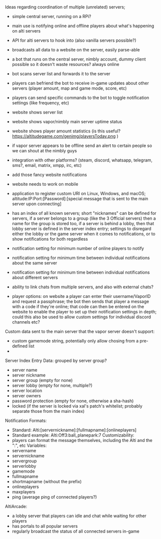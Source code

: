 Ideas regarding coordination of multiple (unrelated) servers;

* simple central server, running on a RPi?
* main use is notifying online and offline players about what's happening on alti servers
* API for alti servers to hook into (also vanilla servers possible?)
* broadcasts all data to a website on the server, easily parse-able
* a bot that runs on the central server, nimbly account, dummy client possible so it doesn't waste resources? always online
* bot scans server list and forwards it to the server
* players can befriend the bot to receive in-game updates about other servers (player amount, map and game mode, score, etc)
* players can send specific commands to the bot to toggle notification settings (like frequency, etc)
* website shows server list
* website shows vapor/nimbly main server uptime status
* website shows player amount statistics (is this useful? https://altitudegame.com/genimg/playersToday.png )
* if vapor server appears to be offline send an alert to certain people so we can shout at the nimbly guys
* integration with other platforms? (steam, discord, whatsapp, telegram, sms?, email, matrix, xmpp, irc, etc)
* add those fancy website notifications
* website needs to work on mobile
* application to register custom URI on Linux, Windows, and macOS; altitude:IP:Port:[Password]:[special message that is sent to the main server upon connecting]
* has an index of all known servers; short "nicknames" can be defined for servers, if a server belongs to a group (like the 3 Official servers) then a name for the group is stored too, if a server is behind a lobby, then that lobby server is defined in the server index entry; settings to disregard either the lobby or the game server when it comes to notifications, or to show notifications for both regardless
* notification setting for minimum number of online players to notify
* notification setting for minimum time between individual notifications about the same server
* notification setting for minimum time between individual notifications about different servers
* ability to link chats from multiple servers, and also with external chats?

* player options: on website a player can enter their username/VaporID and request a passphrase; the bot then sends that player a message with a code if they're online; that code can then be entered on the website to enable the player to set up their notification settings in depth; could this also be used to allow custom settings for individual discord channels etc?

Custom data sent to the main server that the vapor server doesn't support:
* custom gamemode string, potentially only allow chosing from a pre-defined list
* 

Server Index Entry Data:
grouped by server group?
* server name
* server nickname
* server group (empty for none)
* server lobby (empty for none, multiple?)
* server location
* server owners
* password protection (empty for none, otherwise a sha-hash)
* locked (if the server is locked via xal's patch's whitelist; probably separate those from the main index)

Notification Formats:
* Standard: Alti:[servernickname]:[fullmapname]:[onlineplayers]
* Standard example: Alti:Off3:ball_planepark:7
Customizability:
* players can format the message themselves, including the Alti and the ":", etc
Variables:
* servername
* servernickname
* servergroup
* serverlobby
* gamemode
* fullmapname
* shortmapname (without the prefix)
* onlineplayers
* maxplayers
* ping (average ping of connected players?)

AltiArcade:
* a lobby server that players can idle and chat while waiting for other players
* has portals to all popular servers
* regularly broadcast the status of all connected servers in-game
